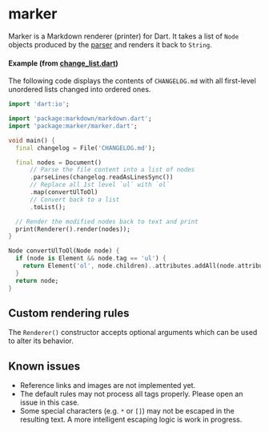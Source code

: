 # marker

Marker is a Markdown renderer (printer) for Dart. It takes a list of `Node` objects produced by
the [parser](https://pub.dartlang.org/packages/markdown) and renders it back to `String`.

#### Example (from [change_list.dart](./example/change_list.dart))
The following code displays the contents of `CHANGELOG.md` with all first-level
unordered lists changed into ordered ones.
```dart
import 'dart:io';

import 'package:markdown/markdown.dart';
import 'package:marker/marker.dart';

void main() {
  final changelog = File('CHANGELOG.md');

  final nodes = Document()
      // Parse the file content into a list of nodes
      .parseLines(changelog.readAsLinesSync())
      // Replace all 1st level `ul` with `ol`
      .map(convertUlToOl)
      // Convert back to a list
      .toList();

  // Render the modified nodes back to text and print
  print(Renderer().render(nodes));
}

Node convertUlToOl(Node node) {
  if (node is Element && node.tag == 'ul') {
    return Element('ol', node.children)..attributes.addAll(node.attributes);
  }
  return node;
}
```

## Custom rendering rules
The `Renderer()` constructor accepts optional arguments which can be used to alter its behavior.

## Known issues
- Reference links and images are not implemented yet.
- The default rules may not process all tags properly. Please open an issue in this case.
- Some special characters (e.g. `*` or `[]`) may not be escaped in the resulting text. A more intelligent
 escaping logic is work in progress.